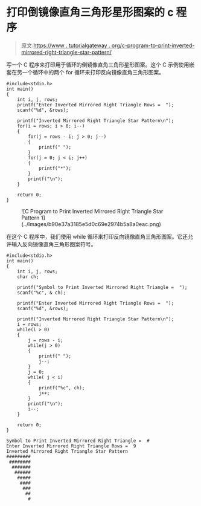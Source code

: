 # 打印倒镜像直角三角形星形图案的 c 程序

> 原文:[https://www . tutorialgateway . org/c-program-to-print-inverted-mirrored-right-triangle-star-pattern/](https://www.tutorialgateway.org/c-program-to-print-inverted-mirrored-right-triangle-star-pattern/)

写一个 C 程序来打印用于循环的倒镜像直角三角形星形图案。这个 C 示例使用嵌套在另一个循环中的两个 for 循环来打印反向镜像直角三角形图案。

```
#include<stdio.h>
int main()
{
 	int i, j, rows; 
 	printf("Enter Inverted Mirrored Right Triangle Rows =  ");
 	scanf("%d", &rows);

    printf("Inverted Mirrored Right Triangle Star Pattern\n");
	for(i = rows; i > 0; i--)
	{
		for(j = rows - i; j > 0; j--)
		{
			printf(" ");
		}
        for(j = 0; j < i; j++)
        {
            printf("*");
        }
		printf("\n");
	}

 	return 0;
}
```

<figure class="wp-block-image size-large">![C Program to Print Inverted Mirrored Right Triangle Star Pattern 1](../Images/b90e37a3185e5d0c69e2974b5a8a0eac.png)</figure>

在这个 C 程序中，我们使用 while 循环来打印反向镜像直角三角形图案。它还允许输入反向镜像直角三角形图案符号。

```
#include<stdio.h>
int main()
{
 	int i, j, rows;
	char ch;

    printf("Symbol to Print Inverted Mirrored Right Triangle =  ");
    scanf("%c", & ch);

 	printf("Enter Inverted Mirrored Right Triangle Rows =  ");
 	scanf("%d", &rows);

    printf("Inverted Mirrored Right Triangle Star Pattern\n");
	i = rows;
	while(i > 0)
	{
		j = rows - i;
		while(j > 0)
		{
			printf(" ");
			j--;
		}
		j = 0;
        while( j < i)
        {
            printf("%c", ch);
			j++;
        }
		printf("\n");
		i--;
	}

 	return 0;
}
```

```
Symbol to Print Inverted Mirrored Right Triangle =  #
Enter Inverted Mirrored Right Triangle Rows =  9
Inverted Mirrored Right Triangle Star Pattern
#########
 ########
  #######
   ######
    #####
     ####
      ###
       ##
        #
```